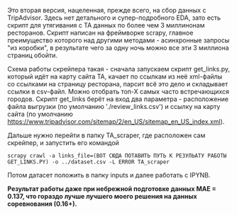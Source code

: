 Это вторая версия, нацеленная, прежде всего, на сбор данных с TripAdvisor. Здесь нет детального и супер-подробного EDA, зато есть скрипт для утягивания с TA данных по более чем 3 миллинонам ресторанов. Скрипт написан на фреймворке scrapy, главное преимущество которого над другими методами - асинхронные запросы "из коробки", в результате чего за одну ночь можно все эти 3 миллиона страниц обойти.

Схема работы скрейпера такая - сначала запускаем скрипт get_links.py, который идёт на карту сайта TA, качает по ссылкам из неё xml-файлы со ссылками на страницу ресторана, парсит всё это дело и складывает ссылки в csv-файл. Можно отобрать топ-Х самых часто встречающихся городов. Скрипт get_links берёт на вход два параметра - расположение файла выгрузки (по умолчанию './review_links.csv') и ссылку на карту сайта
(по умолчанию https://www.tripadvisor.com/sitemap/2/en_US/sitemap_en_US_index.xml).

Дальше нужно перейти в папку TA_scraper, где расположен сам скрейпер, и запустить его командой


``scrapy crawl -a links_file=(ВОТ СЮДА ПОТАВИТЬ ПУТЬ К РЕЗУЛЬАТУ РАБОТЫ GET_LINKS.PY) -o ../dataset.csv -L ERROR TA_scraper``

Потом датасет положить в папку inputs и далее работать с IPYNB.

**Результат работы даже при небрежной подготовке данных MAE = 0.137, что гораздо лучше лучшего моего решения на данных соревнования (0.16+).**
